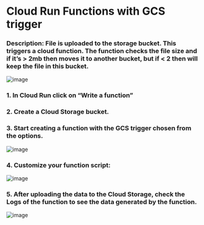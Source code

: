 # Cloud Run Functions with GCS trigger 
### Description: File is uploaded to the storage bucket. This triggers a cloud function. The function checks the file size and if it’s > 2mb then moves it to another bucket, but if < 2 then will keep the file in this bucket. 
 ![image](https://github.com/user-attachments/assets/97a4daa7-a747-4773-bd4e-4a5672c3c410)

### 1. In Cloud Run click on “Write a function” 
### 2. Create a Cloud Storage bucket. 
### 3. Start creating a function with the GCS trigger chosen from the options. 
 ![image](https://github.com/user-attachments/assets/306e0f7d-0837-41c4-8d83-e7c03cde7496)

### 4. Customize your function script: 
 ![image](https://github.com/user-attachments/assets/2fac025a-68d3-4a13-b943-ab5fb132ad16)

### 5. After uploading the data to the Cloud Storage, check the Logs of the function to see the data generated by the function. 
![image](https://github.com/user-attachments/assets/2c22bf18-7048-4898-8ebe-9dc70eaad680)
